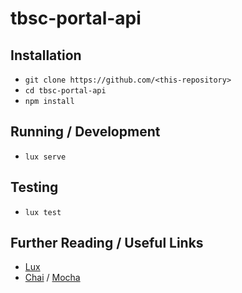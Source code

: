 # tbsc-portal-api

## Installation

*   `git clone https://github.com/<this-repository>`
*   `cd tbsc-portal-api`
*   `npm install`

## Running / Development

*   `lux serve`

## Testing

*   `lux test`

## Further Reading / Useful Links
*   [Lux](https://github.com/postlight/lux/)
*   [Chai](http://chaijs.com/) / [Mocha](http://mochajs.org/)
